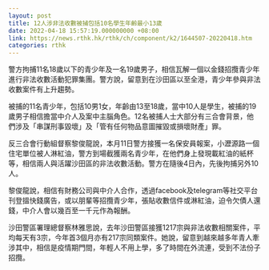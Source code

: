 ```yaml
---
layout: post
title: 12人涉非法收數被捕包括10名學生年齡最小13歲
date: 2022-04-18 15:57:19.000000000 +08:00
link: https://news.rthk.hk/rthk/ch/component/k2/1644507-20220418.htm
categories: rthk
---
```


警方拘捕11名18歲以下的青少年及一名19歲男子，相信瓦解一個以金錢招攬青少年進行非法收數活動犯罪集團。警方說，留意到在沙田區以至全港，青少年參與非法收數案件有上升趨勢。

被捕的11名青少年，包括10男1女，年齡由13至18歲，當中10人是學生，被捕的19歲男子相信擔當中介人及案中主腦角色。12名被捕人士大部分有三合會背景，他們涉及「串謀刑事毀壞」及「管有任何物品意圖摧毀或損壞財產」罪。

反三合會行動組督察黎俊龍說，本月11日警方接獲一名保安員報案，小瀝源路一個住宅單位被人淋紅油，警方到場截獲兩名青少年，在他們身上發現載紅油的紙杯等，相信兩人與活躍沙田區的非法收數活動。警方在隨後4日內，先後拘捕另外10人。

黎俊龍說，相信有財務公司與中介人合作，透過facebook及telegram等社交平台刊登搵快錢廣告，或以朋輩等招攬青少年，張貼收數信件或淋紅油，迫令欠債人還錢，中介人會以幾百至一千元作為報酬。

沙田警區署理總督察林雅思說，去年沙田警區接獲1217宗與非法收數相關案件，平均每天有3宗，今年首3個月亦有217宗同類案件。她說，留意到越來越多年青人牽涉其中，相信是疫情期門間，年輕人不用上學，多了時間在外流連，受到不法份子招攬。
